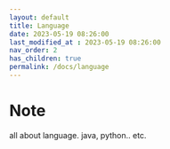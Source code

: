 ```yaml
---
layout: default
title: Language
date: 2023-05-19 08:26:00
last_modified_at : 2023-05-19 08:26:00
nav_order: 2
has_children: true
permalink: /docs/language
---
```


# Note

all about language. java, python.. etc.
